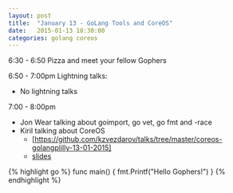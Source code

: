 ```yaml
---
layout: post
title:  "January 13 - GoLang Tools and CoreOS"
date:   2015-01-13 18:30:00
categories: golang coreos
---
```


6:30 - 6:50 Pizza and meet your fellow Gophers

6:50 - 7:00pm Lightning talks:

 * No lightning talks

7:00 - 8:00pm 

 * Jon Wear talking about goimport, go vet, go fmt and -race
 * Kiril talking about CoreOS
    * [https://github.com/kzvezdarov/talks/tree/master/coreos-golangplilly-13-01-2015]
    * [slides](http://go-talks.appspot.com/github.com/kzvezdarov/talks/blob/master/coreos-golangplilly-13-01-2015/coreos-overview.slide)

{% highlight go %}
func main() {
   fmt.Printf("Hello Gophers!")
}
{% endhighlight %}


[https://github.com/kzvezdarov/talks/tree/master/coreos-golangplilly-13-01-2015]: https://github.com/kzvezdarov/talks/tree/master/coreos-golangplilly-13-01-2015
